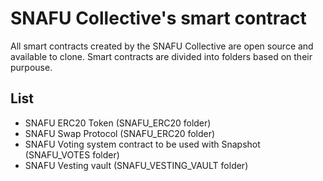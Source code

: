 # SNAFU Collective's smart contract

All smart contracts created by the SNAFU Collective are open source and available to clone.
Smart contracts are divided into folders based on their purpouse.

## List

- SNAFU ERC20 Token (SNAFU_ERC20 folder)
- SNAFU Swap Protocol (SNAFU_ERC20 folder)
- SNAFU Voting system contract to be used with Snapshot (SNAFU_VOTES folder)
- SNAFU Vesting vault (SNAFU_VESTING_VAULT folder)